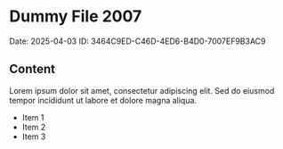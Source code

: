 # Dummy File 2007

Date: 2025-04-03
ID: 3464C9ED-C46D-4ED6-B4D0-7007EF9B3AC9

## Content

Lorem ipsum dolor sit amet, consectetur adipiscing elit.
Sed do eiusmod tempor incididunt ut labore et dolore magna aliqua.

* Item 1
* Item 2
* Item 3

